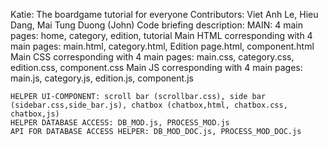 Katie: The boardgame tutorial for everyone
Contributors: Viet Anh Le, Hieu Dang, Mai Tung Duong (John)
Code briefing description:
	MAIN:
	4 main pages: home, category, edition, tutorial
	Main HTML corresponding with 4 main pages: main.html, category.html, Edition page.html, component.html
	Main CSS corresponding with 4 main pages: main.css, category.css, edition.css, component.css
	Main JS corresponding with 4 main pages: main.js, category.js, edition.js, component.js
	
	HELPER UI-COMPONENT: scroll bar (scrollbar.css), side bar (sidebar.css,side_bar.js), chatbox (chatbox,html, chatbox.css, chatbox,js)
	HELPER DATABASE ACCESS: DB_MOD.js, PROCESS_MOD.js
	API FOR DATABASE ACCESS HELPER: DB_MOD_DOC.js, PROCESS_MOD_DOC.js